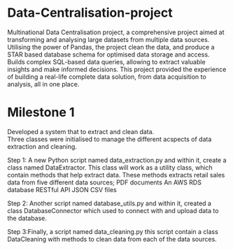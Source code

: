 # Data-Centralisation-project

Multinational Data Centralisation project, a comprehensive project aimed at transforming and analysing large datasets from multiple data sources. Utilising the power of Pandas, the project  clean the data, and produce a STAR based database schema for optimised data storage and access. Builds complex SQL-based data queries, allowing  to extract valuable insights and make informed decisions. This project provided the experience of building a real-life complete data solution, from data acquisition to analysis, all in one place. 

# Milestone 1
Developed a system that to extract and clean data.   
Three classes were initialised to manage the different acspects of data extraction and cleaning. 

Step 1: A new Python script named data_extraction.py and within it, create a class named DataExtractor. This class will work as a utility class, which contain  methods that help extract data. These methods extracts retail sales data from five different data sources; 
  PDF documents
  An AWS RDS database
  RESTful API
  JSON 
  CSV files

Step 2: Another script named database_utils.py and within it, created a class DatabaseConnector which  used to connect with and upload data to the database.

Step 3:Finally,  a script named data_cleaning.py this script  contain a class DataCleaning with methods to clean data from each of the data sources.


